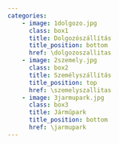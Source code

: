 ```yaml
---
categories:
    - image: 1dolgozo.jpg
      class: box1
      title: Dolgozószállítás
      title_position: bottom
      href: \dolgozoszallitas
    - image: 2szemely.jpg
      class: box2
      title: Személyszállítás
      title_position: top
      href: \szemelyszallitas
    - image: 3jarmupark.jpg
      class: box3 
      title: Járműpark
      title_position: bottom
      href: \jarmupark      
---
```

<br/>
